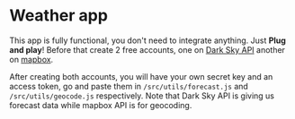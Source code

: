 # Weather app

This app is fully functional, you don't need to integrate anything. Just **Plug and play**! Before that create 2 free accounts, one on [Dark Sky API](https://darksky.net/dev/register) another on [mapbox](https://account.mapbox.com/auth/signup/).

After creating both accounts, you will have your own secret key and an access token, go and paste them in `/src/utils/forecast.js` and `/src/utils/geocode.js` respectively. Note that Dark Sky API is giving us forecast data while mapbox API is for geocoding.
